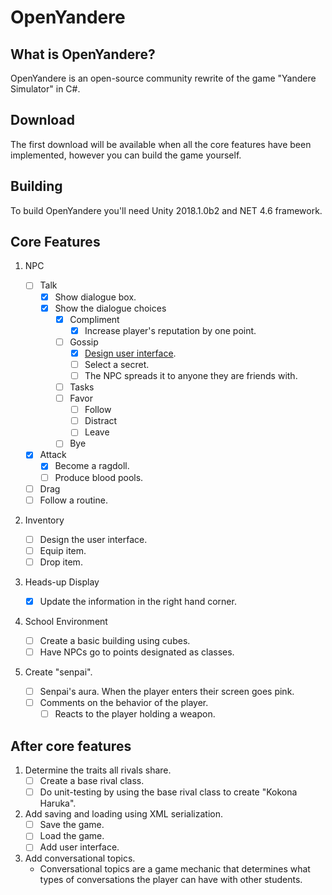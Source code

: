 # OpenYandere

## What is OpenYandere?

OpenYandere is an open-source community rewrite of the game "Yandere Simulator" in C#.

## Download

The first download will be available when all the core features have been implemented, however you can build the game yourself.

## Building

To build OpenYandere you'll need Unity 2018.1.0b2 and NET 4.6 framework.

## Core Features

1. NPC

   - [ ] Talk
     - [x] Show dialogue box.
     - [x] Show the dialogue choices
       - [x] Compliment
         - [x] Increase player's reputation by one point.
       - [ ] Gossip
         - [x] [Design user interface](https://i.imgur.com/4dVf6Md.png).
         - [ ] Select a secret.
         - [ ] The NPC spreads it to anyone they are friends with.
       - [ ] Tasks
       - [ ] Favor
         - [ ] Follow
         - [ ] Distract
         - [ ] Leave
       - [ ] Bye
   - [X] Attack
     - [X] Become a ragdoll.
     - [ ] Produce blood pools.
   - [ ] Drag
   - [ ] Follow a routine.

2. Inventory
   - [ ] Design the user interface.
   - [ ] Equip item.
   - [ ] Drop item.
3. Heads-up Display
   - [x] Update the information in the right hand corner.
4. School Environment
   - [ ] Create a basic building using cubes.
   - [ ] Have NPCs go to points designated as classes.
5. Create "senpai".
   - [ ] Senpai's aura. When the player enters their screen goes pink.
   - [ ] Comments on the behavior of the player.
     - [ ] Reacts to the player holding a weapon.

## After core features

1. Determine the traits all rivals share.
   - [ ] Create a base rival class.
   - [ ] Do unit-testing by using the base rival class to create "Kokona Haruka".
2. Add saving and loading using XML serialization.
   - [ ] Save the game.
   - [ ] Load the game.
   - [ ] Add user interface.
3. Add conversational topics.
   - Conversational topics are a game mechanic that determines what types of conversations the player can have with other students.
